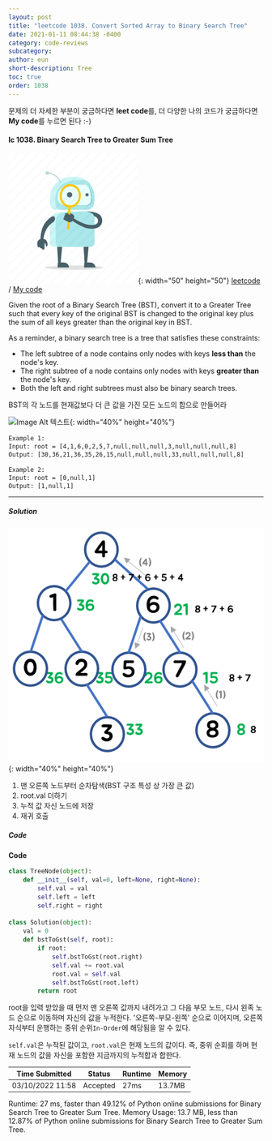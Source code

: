 ```yaml
---
layout: post
title: "leetcode 1038. Convert Sorted Array to Binary Search Tree"
date: 2021-01-11 08:44:38 -0400
category: code-reviews
subcategory: 
author: eun
short-description: Tree
toc: true
order: 1038
---
```


문제의 더 자세한 부분이 궁금하다면 **leet code**를, 더 다양한 나의 코드가 궁금하다면 **My code**를 누르면 된다 :-)


#### lc 1038. Binary Search Tree to Greater Sum Tree
![Image Alt 텍스트](/assets/link.png){: width="50" height="50"} <a href="https://leetcode.com/problems/binary-search-tree-to-greater-sum-tree/">leetcode</a>  /  <a href="https://github.com/JJungEEun/CodingTest/blob/main/interviews/chap14_%ED%8A%B8%EB%A6%AC/chap14_51_%EC%9D%B4%EC%A7%84%20%ED%83%90%EC%83%89%20%ED%8A%B8%EB%A6%AC%EB%A5%BC%20%EB%8D%94%20%ED%81%B0%20%EC%88%98%20%ED%95%A9%EA%B3%84%20%ED%8A%B8%EB%A6%AC%EB%A1%9C.ipynb">  My code</a>

Given the root of a Binary Search Tree (BST), convert it to a Greater Tree such that every key of the original BST is changed to the original key plus the sum of all keys greater than the original key in BST.

As a reminder, a binary search tree is a tree that satisfies these constraints:
- The left subtree of a node contains only nodes with keys **less than** the node's key.
- The right subtree of a node contains only nodes with keys **greater than** the node's key.
- Both the left and right subtrees must also be binary search trees.
 
BST의 각 노드를 현재값보다 더 큰 값을 가진 모든 노드의 합으로 만들어라

![Image Alt 텍스트](https://assets.leetcode.com/uploads/2019/05/02/tree.png){: width="40%" height="40%"}

``` 
Example 1:
Input: root = [4,1,6,0,2,5,7,null,null,null,3,null,null,null,8]
Output: [30,36,21,36,35,26,15,null,null,null,33,null,null,null,8]
```

```
Example 2:
Input: root = [0,null,1]
Output: [1,null,1]
```

---
##### Solution
![Image Alt 텍스트](/assets/images/tree_4.png){: width="40%" height="40%"}
1. 맨 오른쪽 노드부터 순차탐색(BST 구조 특성 상 가장 큰 값)
2. root.val 더하기 
3. 누적 값 자신 노드에 저장
4. 재귀 호출


##### Code
**Code**
```python
class TreeNode(object):
    def __init__(self, val=0, left=None, right=None):
        self.val = val
        self.left = left
        self.right = right

class Solution(object):
    val = 0
    def bstToGst(self, root):
        if root:
            self.bstToGst(root.right)
            self.val += root.val 
            root.val = self.val
            self.bstToGst(root.left)
        return root
```

root을 입력 받았을 때 먼저 맨 오른쪽 값까지 내려가고 그 다음 부모 노드, 다시 왼족 노드 순으로 이동하며 자신의 값을 누적한다. '오른쪽-부모-왼쪽' 순으로 이어지며, 오른쪽 자식부터 운행하는 중위 순위`In-Order`에 해당됨을 알 수 있다.

`self.val`은 누적된 값이고, `root.val`은 현재 노드의 값이다. 즉, 중위 순회를 하며 현재 노드의 값을 자신을 포함한 지금까지의 누적합과 합한다.

Time Submitted | Status | Runtime | Memory
---|---|---|---|
03/10/2022 11:58|Accepted|27ms|13.7MB


Runtime: 27 ms, faster than 49.12% of Python online submissions for Binary Search Tree to Greater Sum Tree.
Memory Usage: 13.7 MB, less than 12.87% of Python online submissions for Binary Search Tree to Greater Sum Tree.

<!-- #### Part and Parcel
---
- 파이썬 슬라이싱할 때
    + 앞에 숫자: 추출하기 원하는 시작 인덱스
    + 뒤에 숫자: 추출하기 원하는 끝 인덱스 + 1
 -->

